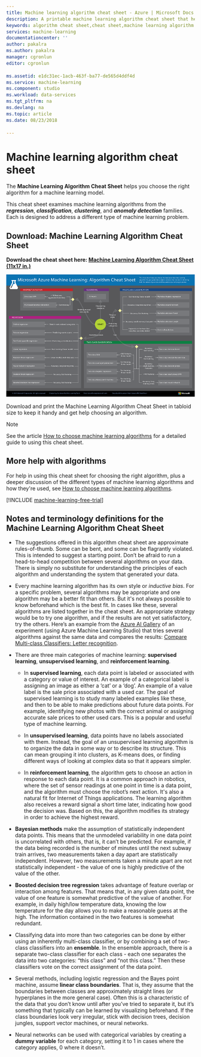 ```yaml
---
title: Machine learning algorithm cheat sheet - Azure | Microsoft Docs
description: A printable machine learning algorithm cheat sheet that helps you choose the right machine learning algorithm for your predictive model.
keywords: algorithm cheat sheet,cheat sheet,machine learning algorithm
services: machine-learning
documentationcenter: ''
author: pakalra
ms.author: pakalra
manager: cgronlun
editor: cgronlun

ms.assetid: e1dc31ec-1acb-463f-ba77-de565d4ddf4d
ms.service: machine-learning
ms.component: studio
ms.workload: data-services
ms.tgt_pltfrm: na
ms.devlang: na
ms.topic: article
ms.date: 08/23/2018

---
```

# Machine learning algorithm cheat sheet

The **Machine Learning Algorithm Cheat Sheet** helps you choose the right algorithm for a machine learning model.

This cheat sheet examines machine learning algorithms from the ***regression***, ***classification***, ***clustering***, and ***anomaly detection*** families. Each is designed to address a different type of machine learning problem.

## Download: Machine Learning Algorithm Cheat Sheet

**Download the cheat sheet here: [Machine Learning Algorithm Cheat Sheet (11x17 in.)](http://download.microsoft.com/download/A/6/1/A613E11E-8F9C-424A-B99D-65344785C288/microsoft-machine-learning-algorithm-cheat-sheet-v7.pdf)**

![Machine Learning Algorithm Cheat Sheet: Learn how to choose a machine learning algorithm.][cheat-sheet]

[cheat-sheet]: ./media/algorithm-cheat-sheet/machine-learning-algorithm-cheat-sheet-small_v_0_7-01.png

Download and print the Machine Learning Algorithm Cheat Sheet in tabloid size to keep it handy and get help choosing an algorithm.

> [!NOTE]
> See the article [How to choose machine learning algorithms](algorithm-choice.md) for a detailed guide to using this cheat sheet.
> 
> 

## More help with algorithms

For help in using this cheat sheet for choosing the right algorithm, plus a deeper discussion of the different types of machine learning algorithms and how they're used, see [How to choose machine learning algorithms](algorithm-choice.md).

<!--
For a downloadable infographic that describes algorithms and provides examples, see [Downloadable Infographic: Machine learning basics with algorithm examples](basics-infographic-with-algorithm-examples.md).
-->

[!INCLUDE [machine-learning-free-trial](../../../includes/machine-learning-free-trial.md)]

## Notes and terminology definitions for the Machine Learning Algorithm Cheat Sheet

* The suggestions offered in this algorithm cheat sheet are approximate rules-of-thumb. Some can be bent, and some can be flagrantly violated. This is intended to suggest a starting point. Don’t be afraid to run a head-to-head competition between several algorithms on your data. There is simply no substitute for understanding the principles of each algorithm and understanding the system that generated your data.

* Every machine learning algorithm has its own style or *inductive bias*. For a specific problem, several algorithms may be appropriate and one algorithm may be a better fit than others. But it's not always possible to know beforehand which is the best fit. In cases like these, several algorithms are listed together in the cheat sheet. An appropriate strategy would be to try one algorithm, and if the results are not yet satisfactory, try the others. Here’s an example from the [Azure AI Gallery](http://gallery.cortanaintelligence.com/) of an experiment (using Azure Machine Learning Studio) that tries several algorithms against the same data and compares the results: [Compare Multi-class Classifiers: Letter recognition](https://gallery.azure.ai/Experiment/a635502fc98b402a890efe21cec65b92).

* There are three main categories of machine learning: **supervised learning**, **unsupervised learning**, and **reinforcement learning**.

  * In **supervised learning**, each data point is labeled or associated with a category or value of interest. An example of a categorical label is assigning an image as either a ‘cat’ or a ‘dog’.  An example of a value label is the sale price associated with a used car. The goal of supervised learning is to study many labeled examples like these, and then to be able to make predictions about future data points. For example, identifying new photos with the correct animal or assigning accurate sale prices to other used cars. This is a popular and useful type of machine learning.

  * In **unsupervised learning**, data points have no labels associated with them. Instead, the goal of an unsupervised learning algorithm is to organize the data in some way or to describe its structure. This can mean grouping it into clusters, as K-means does, or finding different ways of looking at complex data so that it appears simpler.

  * In **reinforcement learning**, the algorithm gets to choose an action in response to each data point. It is a common approach in robotics, where the set of sensor readings at one point in time is a data point, and the algorithm must choose the robot’s next action. It's also a natural fit for Internet of Things applications. The learning algorithm also receives a reward signal a short time later, indicating how good the decision was. Based on this, the algorithm modifies its strategy in order to achieve the highest reward. 

* **Bayesian methods** make the assumption of statistically independent data points. This means that the unmodeled variability in one data point is uncorrelated with others, that is, it can’t be predicted. For example, if the data being recorded is the number of minutes until the next subway train arrives, two measurements taken a day apart are statistically independent. However, two measurements taken a minute apart are not statistically independent - the value of one is highly predictive of the value of the other.

* **Boosted decision tree regression** takes advantage of feature overlap or interaction among features. That means that, in any given data point, the value of one feature is somewhat predictive of the value of another. For example, in daily high/low temperature data, knowing the low temperature for the day allows you to make a reasonable guess at the high. The information contained in the two features is somewhat redundant.

* Classifying data into more than two categories can be done by either using an inherently multi-class classifier, or by combining a set of two-class classifiers into an **ensemble**. In the ensemble approach, there is a separate two-class classifier for each class - each one separates the data into two categories:  “this class” and “not this class.” Then these classifiers vote on the correct assignment of the data point.

* Several methods, including logistic regression and the Bayes point machine, assume **linear class boundaries**. That is, they assume that the boundaries between classes are approximately straight lines (or hyperplanes in the more general case). Often this is a characteristic of the data that you don’t know until after you’ve tried to separate it, but it’s something that typically can be learned by visualizing beforehand. If the class boundaries look very irregular, stick with decision trees, decision jungles, support vector machines, or neural networks.

* Neural networks can be used with categorical variables by creating a **dummy variable** for each category, setting it to 1 in cases where the category applies, 0 where it doesn’t.
